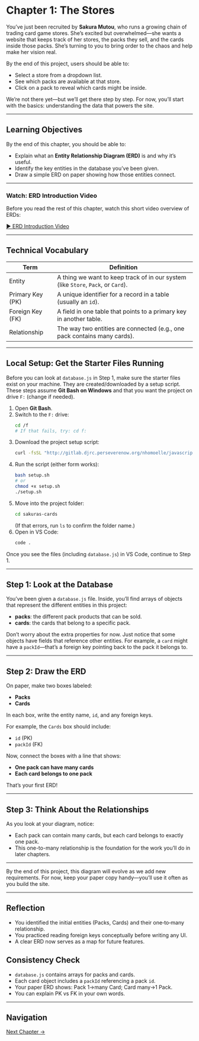 
# Chapter 1: The Stores

You’ve just been recruited by **Sakura Mutou**, who runs a growing chain of trading card game stores. She’s excited but overwhelmed—she wants a website that keeps track of her stores, the packs they sell, and the cards inside those packs. She’s turning to you to bring order to the chaos and help make her vision real.

By the end of this project, users should be able to:

* Select a store from a dropdown list.
* See which packs are available at that store.
* Click on a pack to reveal which cards might be inside.

We’re not there yet—but we’ll get there step by step. For now, you’ll start with the basics: understanding the data that powers the site.

---

## Learning Objectives

By the end of this chapter, you should be able to:

* Explain what an **Entity Relationship Diagram (ERD)** is and why it’s useful.
* Identify the key entities in the database you’ve been given.
* Draw a simple ERD on paper showing how those entities connect.

---

### Watch: ERD Introduction Video

Before you read the rest of this chapter, watch this short video overview of ERDs:

[▶️ ERD Introduction Video](http://gitlab.djrc.perseverenow.org/-/project/16/uploads/a700fedbcaeee513229f7154fd505b48/ERD-Intro.mp4)


---

## Technical Vocabulary

| Term             | Definition                                                                        |
| ---------------- | --------------------------------------------------------------------------------- |
| Entity           | A thing we want to keep track of in our system (like `Store`, `Pack`, or `Card`). |
| Primary Key (PK) | A unique identifier for a record in a table (usually an `id`).                    |
| Foreign Key (FK) | A field in one table that points to a primary key in another table.               |
| Relationship     | The way two entities are connected (e.g., one pack contains many cards).          |

---

## Local Setup: Get the Starter Files Running

Before you can look at `database.js` in Step 1, make sure the starter files exist on your machine. They are created/downloaded by a setup script. These steps assume **Git Bash on Windows** and that you want the project on drive `F:` (change if needed).

1. Open **Git Bash**.
2. Switch to the `F:` drive:
	```bash
	cd /f
	# If that fails, try: cd f:
	```
3. Download the project setup script:
	```bash
	curl -fsSL "http://gitlab.djrc.perseverenow.org/nhomoelle/javascript-algorithms-and-data-structures/-/raw/main/unit-3-sakuras-cards/scripts/setup.sh?ref_type=heads" -o setup.sh
	```
4. Run the script (either form works):
	```bash
	bash setup.sh
	# or
	chmod +x setup.sh
	./setup.sh
	```
5. Move into the project folder:
	```bash
	cd sakuras-cards
	```
	(If that errors, run `ls` to confirm the folder name.)
6. Open in VS Code:
	```bash
	code .
	```

Once you see the files (including `database.js`) in VS Code, continue to Step 1.

---

## Step 1: Look at the Database

You’ve been given a `database.js` file. Inside, you’ll find arrays of objects that represent the different entities in this project:

* **packs**: the different pack products that can be sold.
* **cards**: the cards that belong to a specific pack.

Don’t worry about the extra properties for now. Just notice that some objects have fields that reference other entities. For example, a `card` might have a `packId`—that’s a foreign key pointing back to the pack it belongs to.

---

## Step 2: Draw the ERD

On paper, make two boxes labeled:

* **Packs**
* **Cards**

In each box, write the entity name, `id`, and any foreign keys.

For example, the `Cards` box should include:

* `id` (PK)
* `packId` (FK)

Now, connect the boxes with a line that shows:

* **One pack can have many cards**
* **Each card belongs to one pack**

That’s your first ERD!

---

## Step 3: Think About the Relationships

As you look at your diagram, notice:

* Each pack can contain many cards, but each card belongs to exactly one pack.
* This one-to-many relationship is the foundation for the work you’ll do in later chapters.

---

By the end of this project, this diagram will evolve as we add new requirements. For now, keep your paper copy handy—you’ll use it often as you build the site.

---

## Reflection

* You identified the initial entities (Packs, Cards) and their one‑to‑many relationship.
* You practiced reading foreign keys conceptually before writing any UI.
* A clear ERD now serves as a map for future features.

## Consistency Check

* `database.js` contains arrays for packs and cards.
* Each card object includes a `packId` referencing a pack `id`.
* Your paper ERD shows: Pack 1→many Card; Card many→1 Pack.
* You can explain PK vs FK in your own words.

---

## Navigation

[Next Chapter →](./sakuras-cards-chapter-2.md)
